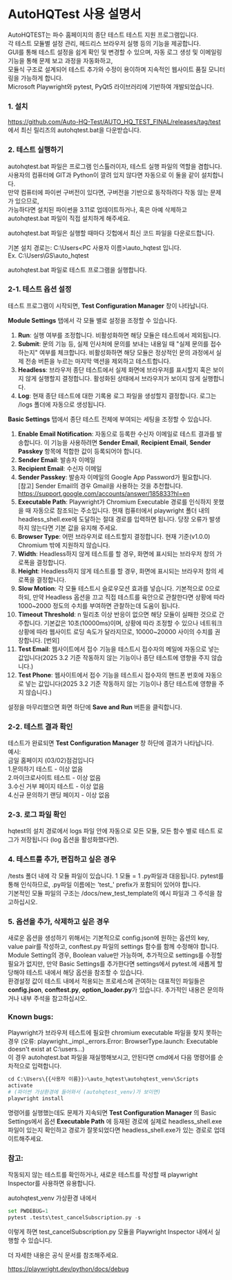 # AutoHQTest 사용 설명서
AutoHQTEST는 파수 홈페이지의 종단 테스트 테스트 지원 프로그램입니다. <br>
각 테스트 모듈별 설정 관리, 헤드리스 브라우저 실행 등의 기능을 제공합니다.  <br>
GUI를 통해 테스트 설정을 쉽게 확인 및 변경할 수 있으며, 자동 로그 생성 및 이메일링 기능을 통해 문제 보고 과정을 자동화하고, <br>
모듈식 구조로 설계되어 테스트 추가와 수정이 용이하며 지속적인 웹사이트 품질 모니터링을 가능하게 합니다.  <br>
Microsoft Playwright와 pytest, PyQt5 라이브러리에 기반하여 개발되었습니다. <br>

### 1. 설치
https://github.com/Auto-HQ-Test/AUTO_HQ_TEST_FINAL/releases/tag/test 에서 최신 릴리즈의 autohqtest.bat을 다운받습니다.  

### 2. 테스트 실행하기
autohqtest.bat 파일은 프로그램 인스톨러이자, 테스트 실행 파일의 역할을 겸합니다.  <br>
사용자의 컴퓨터에 GIT과 Python이 깔려 있지 않다면 자동으로 이 둘을 같이 설치합니다.  <br>
만약 컴퓨터에 파이썬 구버전이 있다면, 구버전을 기반으로 동작하려다 작동 않는 문제가 있으므로,  <br>
가능하다면 설치된 파이썬을 3.11로 업데이트하거나, 혹은 아예 삭제하고 autohqtest.bat 파일이 직접 설치하게 해주세요.  <br>

autohqtest.bat 파일은 실행할 때마다 깃헙에서 최신 코드 파일을 다운로드합니다.  <br>

기본 설치 경로는: C:\Users\<PC 사용자 이름>\auto_hqtest 입니다.  <br>
Ex. C:\Users\GS\auto_hqtest <br>

autohqtest.bat 파일로 테스트 프로그램을 실행합니다. <br>

### 2-1. 테스트 옵션 설정 
테스트 프로그램이 시작되면, **Test Configuration Manager** 창이 나타납니다. <br>

**Module Settings** 탭에서 각 모듈 별로 설정을 조정할 수 있습니다. <br>
1. **Run**: 실행 여부를 조정합니다. 비활성화하면 해당 모듈은 테스트에서 제외됩니다.
2. **Submit**: 문의 기능 등, 실제 인사처에 문의를 보내는 내용일 때 "실제 문의를 접수하는지" 여부를 체크합니다. 비활성화하면 해당 모듈은 정상적인 문의 과정에서 실제 전송 버튼을 누르는 마지막 액션을 제외하고 테스트합니다. 
3. **Headless**: 브라우저 종단 테스트에서 실제 화면에 브라우저를 표시할지 혹은 보이지 않게 실행할지 결정합니다. 활성화된 상태에서 브라우저가 보이지 않게 실행합니다.
4. **Log**: 현재 종단 테스트에 대한 기록용 로그 파일을 생성할지 결정합니다. 로그는 /logs 폴더에 자동으로 생성됩니다.

**Basic Settings** 탭에서 종단 테스트 전체에 부여되는 세팅을 조정할 수 있습니다. 
1. **Enable Email Notification**: 자동으로 등록한 수신자 이메일로 테스트 결과를 발송합니다. 이 기능을 사용하려면 **Sender Email**, **Recipient Email**, **Sender Passkey** 항목에 적합한 값이 등록되어야 합니다. 
2. **Sender Email**: 발송자 이메일
3. **Recipient Email**: 수신자 이메일
4. **Sender Passkey**: 발송자 이메일의 Google App Password가 필요합니다.   <br>
[참고] Sender Email의 경우 Gmail을 사용하는 것을 추천합니다. https://support.google.com/accounts/answer/185833?hl=en  <br>
6. **Executable Path**: Playwright가 Chromium Executable 경로를 인식하지 못했을 때 자동으로 참조되는 주소입니다. 현재 컴퓨터에서 playwright 폴더 내의 headless_shell.exe에 도달하는 절대 경로를 입력하면 됩니다. 당장 오류가 발생하지 않는다면 기본 값을 유지해 주세요.<br>
7. **Browser Type**: 어떤 브라우저로 테스트할지 결정합니다. 현재 기준(v1.0.0) Chromium 밖에 지원하지 않습니다.
8. **Width**: Headless하지 않게 테스트를 할 경우, 화면에 표시되는 브라우저 창의 가로폭을 결정합니다.
9. **Height**: Headless하지 않게 테스트를 할 경우, 화면에 표시되는 브라우저 창의 세로폭을 결정합니다.
10. **Slow Motion**: 각 모듈 테스트시 슬로우모션 효과를 넣습니다. 기본적으로 0으로 하되, 만약 Headless 옵션을 끄고 직접 테스트를 육안으로 관찰한다면 상황에 따라 1000~2000 정도의 수치를 부여하면 관찰하는데 도움이 됩니다.
11. **Timeout Threshold**: n 밀리초 이상 반응이 없으면 해당 모듈이 실패한 것으로 간주합니다. 기본값은 10초(10000ms)이며, 상황에 따라 조정할 수 있으나 네트워크 상황에 따라 웹사이트 로딩 속도가 달라지므로, 10000~20000 사이의 수치를 권장합니다.
[번외]
12. **Test Email**: 웹사이트에서 접수 기능을 테스트시 접수자의 메일에 자동으로 넣는 값입니다(2025 3.2 기준 작동하지 않는 기능이나 종단 테스트에 영향을 주지 않습니다.)
13. **Test Phone**: 웹사이트에서 접수 기능을 테스트시 접수자의 핸드폰 번호에 자동으로 넣는 값입니다(2025 3.2 기준 작동하지 않는 기능이나 종단 테스트에 영향을 주지 않습니다.)<br>

설정을 마무리했으면 화면 하단에 **Save and Run** 버튼을 클릭합니다. <br>

### 2-2. 테스트 결과 확인
테스트가 완료되면 **Test Configuration Manager** 창 하단에 결과가 나타납니다. <br>
예시: <br>
금일 홈페이지 (03/02)점검입니다 <br>
1.문의하기 테스트 - 이상 없음 <br> 
2.마이크로사이트 테스트 - 이상 없음 <br>
3.수신 거부 페이지 테스트 - 이상 없음 <br>
4.신규 문의하기 랜딩 페이지 - 이상 없음 <br>

### 2-3. 로그 파일 확인
hqtest의 설치 경로에서 logs 파일 안에 자동으로 모든 모듈, 모든 함수 별로 테스트 로그가 저장됩니다 (log 옵션을 활성화했다면). 


### 4. 테스트를 추가, 편집하고 싶은 경우
/tests 폴더 내에 각 모듈 파일이 있습니다. 1 모듈 = 1 .py파일과 대응됩니다. pytest를 통해 인식하므로, .py파일 이름에는 'test_' prefix가 포함되어 있어야 합니다. <br>
기본적인 모듈 파일의 구조는 /docs/new_test_template의 예시 파일과 그 주석을 참고하십시오. <br>


### 5. 옵션을 추가, 삭제하고 싶은 경우
새로운 옵션을 생성하기 위해서는 기본적으로 config.json에 원하는 옵션의 key, value pair를 작성하고, conftest.py 파일의 settings 함수를 함께 수정해야 합니다.<br>
Module Setting의 경우, Boolean value만 가능하며, 추가적으로 settings를 수정할 필요가 없지만, 만약 Basic Settings를 추가한다면 settings에서 pytest.<varname>에 새롭게 할당해야 테스트 내에서 해당 옵션을 참조할 수 있습니다.<br>
환경설정 값이 테스트 내에서 적용되는 프로세스에 관여하는 대표적인 파일들은 **config.json**, **conftest.py**, **option_loader.py**가 있습니다. 추가적인 내용은 문의하거나 내부 주석을 참고하십시오. <br>


### Known bugs:
Playwright가 브라우저 테스트에 필요한 chromium executable 파일을 찾지 못하는 경우 (오류: playwright._impl._errors.Error: BrowserType.launch: Executable doesn't exist at C:\users...)<br>
이 경우 autohqtest.bat 파일을 재실행해보시고, 안된다면 cmd에서 다음 명령어를 순차적으로 입력합니다.<br>

```python
cd C:\Users\{{사용자 이름}}>\auto_hqtest\autohqtest_venv\Scripts
activate
# (파이썬 가상환경에 들어와서 (autohqtest_venv)가 보이면)
playwright install
```
명령어를 실행했는데도 문제가 지속되면 **Test Configuration Manager** 의 Basic Settings에서 옵션 **Executable Path** 에 등재된 경로에 실제로 headless_shell.exe 파일이 있는지 확인하고 경로가 잘못되었다면 headless_shell.exe가 있는 경로로 업데이트해주세요. 


### 참고:
작동되지 않는 테스트를 확인하거나, 새로운 테스트를 작성할 때 playwright Inspector를 사용하면 유용합니다.

autohqtest_venv 가상환경 내에서 

```python
set PWDEBUG=1
pytest .tests\test_cancelSubscription.py -s
```
이렇게 하면 test_cancelSubscription.py 모듈을 Playwright Inspector 내에서 실행할 수 있습니다.

더 자세한 내용은 공식 문서를 참조해주세요. 

https://playwright.dev/python/docs/debug
